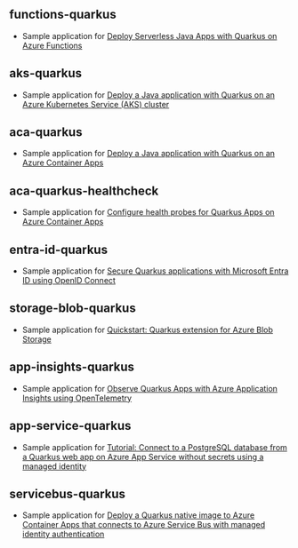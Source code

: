 ## functions-quarkus

- Sample application for [Deploy Serverless Java Apps with Quarkus on Azure Functions](https://learn.microsoft.com/en-us/azure/azure-functions/functions-create-first-quarkus)

## aks-quarkus

- Sample application for [Deploy a Java application with Quarkus on an Azure Kubernetes Service (AKS) cluster](https://learn.microsoft.com/en-us/azure/aks/howto-deploy-java-quarkus-app)

## aca-quarkus

- Sample application for [Deploy a Java application with Quarkus on an Azure Container Apps](https://learn.microsoft.com/azure/developer/java/ee/deploy-java-quarkus-app)

## aca-quarkus-healthcheck

- Sample application for [Configure health probes for Quarkus Apps on Azure Container Apps](https://techcommunity.microsoft.com/blog/appsonazureblog/configure-health-probes-for-quarkus-apps-on-azure-container-apps/4413965)

## entra-id-quarkus

- Sample application for [Secure Quarkus applications with Microsoft Entra ID using OpenID Connect](https://learn.microsoft.com/azure/developer/java/ee/quarkus-with-microsoft-entra-id)

## storage-blob-quarkus

- Sample application for [Quickstart: Quarkus extension for Azure Blob Storage](https://learn.microsoft.com/azure/storage/blobs/storage-quickstart-blobs-java-quarkus)

## app-insights-quarkus

- Sample application for [Observe Quarkus Apps with Azure Application Insights using OpenTelemetry](https://techcommunity.microsoft.com/blog/AppsonAzureBlog/observe-quarkus-apps-with-azure-application-insights-using-opentelemetry/4391774)

## app-service-quarkus

- Sample application for [Tutorial: Connect to a PostgreSQL database from a Quarkus web app on Azure App Service without secrets using a managed identity](./app-service-quarkus/README.md)

## servicebus-quarkus

- Sample application for [Deploy a Quarkus native image to Azure Container Apps that connects to Azure Service Bus with managed identity authentication](./servicebus-quarkus/README.md)
